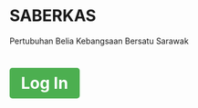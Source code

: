 # SABERKAS 
Pertubuhan Belia Kebangsaan Bersatu Sarawak
<h1 style="color🟦;">
<a href="https://www.example.com/login" style="display:inline-block; background-color:#4CAF50; color:white; padding:10px 20px; text-align:center; text-decoration:none; border-radius:5px;">
    Log In
</a>
